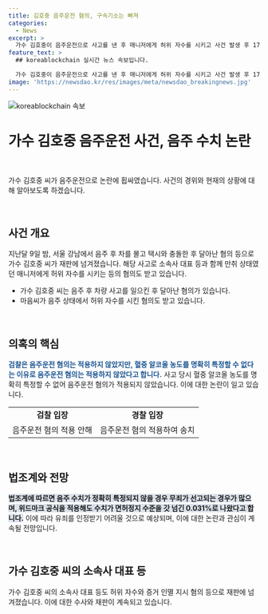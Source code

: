 ```yaml
---
title: 김호중 음주운전 혐의, 구속기소는 빠져
categories:
  - News
excerpt: >
  가수 김호중이 음주운전으로 사고를 낸 후 매니저에게 허위 자수를 시키고 사건 발생 후 17시간 만에 경찰에 출석하는 등의 혐의를 받고 검찰 송치됐다. 음주운전 혐의는 적용되지 않았지만, 법조계는 음주 수치가 불확실한 경우 무죄 판결 가능성이 크다고 전망하고 있다. 김 씨의 소속사 대표도 허위 자수와 증거 인멸 지시 혐의로 재판에 넘겨져 함께 수사를 받고 있다.
feature_text: >
  ## koreablockchain 실시간 뉴스 속보입니다.

  가수 김호중이 음주운전으로 사고를 낸 후 매니저에게 허위 자수를 시키고 사건 발생 후 17시간 만에 경찰에 출석하는 등의 혐의를 받고 검찰 송치됐다. 음주운전 혐의는 적용되지 않았지만, 법조계는 음주 수치가 불확실한 경우 무죄 판결 가능성이 크다고 전망하고 있다. 김 씨의 소속사 대표도 허위 자수와 증거 인멸 지시 혐의로 재판에 넘겨져 함께 수사를 받고 있다.
image: 'https://newsdao.kr/res/images/meta/newsdao_breakingnews.jpg'
---
```


<p><img src="https://newsdao.kr/res/images/meta/newsdao_breakingnews.jpg" alt="koreablockchain 속보" /></p>

<h1>가수 김호중 음주운전 사건, 음주 수치 논란</h1>

<p data-ke-size="size16">&nbsp;</p>

<p>가수 김호중 씨가 음주운전으로 논란에 휩싸였습니다. 사건의 경위와 현재의 상황에 대해 알아보도록 하겠습니다.</p>

<p data-ke-size="size16">&nbsp;</p>

<h2 data-ke-size="size26">사건 개요</h2>

<p data-ke-size="size16">지난달 9일 밤, 서울 강남에서 음주 후 차를 몰고 택시와 충돌한 후 달아난 혐의 등으로 가수 김호중 씨가 재판에 넘겨졌습니다. 해당 사고로 소속사 대표 등과 함께 만취 상태였던 매니저에게 허위 자수를 시키는 등의 혐의도 받고 있습니다.</p>

<ul>
  <li>가수 김호중 씨는 음주 후 차량 사고를 일으킨 후 달아난 혐의가 있습니다.</li>
  <li>마음씨가 음주 상태에서 허위 자수를 시킨 혐의도 받고 있습니다.</li>
</ul>

<p data-ke-size="size16">&nbsp;</p>

<h2 data-ke-size="size26">의혹의 핵심</h2>

<p data-ke-size="size16"><b><span style="color: #1a5490;">검찰은 음주운전 혐의는 적용하지 않았지만, 혈중 알코올 농도를 명확히 특정할 수 없다는 이유로 음주운전 혐의는 적용하지 않았다고 합니다.</span></b> 사고 당시 혈중 알코올 농도를 명확히 특정할 수 없어 음주운전 혐의가 적용되지 않았습니다. 이에 대한 논란이 일고 있습니다.</p>

<table>
  <tr>
    <td style="text-align: center; height: 17px;"><b>검찰 입장</b></td>
    <td style="text-align: center; height: 17px;"><b>경찰 입장</b></td>
  </tr>
  <tr>
    <td style="text-align: center; height: 17px;">음주운전 혐의 적용 안해</td>
    <td style="text-align: center; height: 17px;">음주운전 혐의 적용하여 송치</td>
  </tr>
</table>

<p data-ke-size="size16">&nbsp;</p>

<h2 data-ke-size="size26">법조계와 전망</h2>

<p data-ke-size="size16"><b><span style="background-color: #21538527;">법조계에 따르면 음주 수치가 정확히 특정되지 않을 경우 무죄가 선고되는 경우가 많으며, 위드마크 공식을 적용해도 수치가 면허정지 수준을 갓 넘긴 0.031%로 나왔다고 합니다.</span></b> 이에 따라 유죄를 인정받기 어려울 것으로 예상되며, 이에 대한 논란과 관심이 계속될 전망입니다.</p>

<p data-ke-size="size16">&nbsp;</p>

<h2 data-ke-size="size26">가수 김호중 씨의 소속사 대표 등</h2>

<p data-ke-size="size16">가수 김호중 씨의 소속사 대표 등도 허위 자수와 증거 인멸 지시 혐의 등으로 재판에 넘겨졌습니다. 이에 대한 수사와 재판이 계속되고 있습니다.</p>

<p data-ke-size="size16">&nbsp;</p>

<p data-ke-size="size16">&nbsp;</p>

